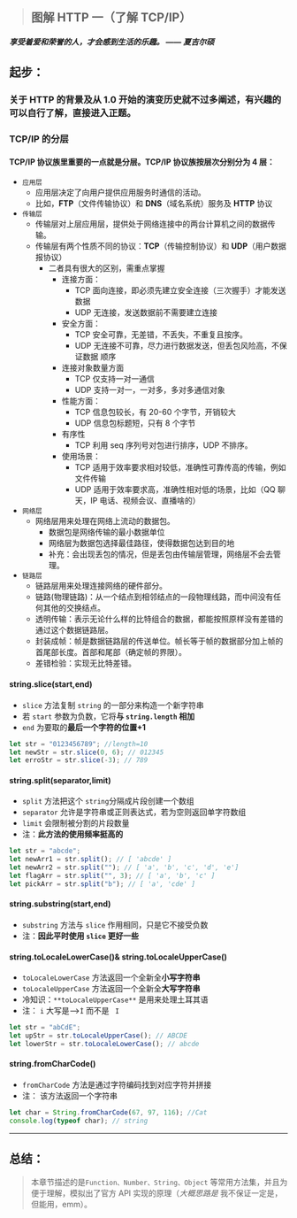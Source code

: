 > ## 图解 HTTP 一（了解 TCP/IP）

##### 享受着爱和荣誉的人，才会感到生活的乐趣。 —— 夏吉尔硕

## 起步：

### 关于 HTTP 的背景及从 1.0 开始的演变历史就不过多阐述，有兴趣的可以自行了解，直接进入正题。

### **TCP/IP 的分层**

#### TCP/IP 协议族里重要的一点就是分层。TCP/IP 协议族按层次分别分为 4 层：

- `应用层`
  - 应用层决定了向用户提供应用服务时通信的活动。
  - 比如，**FTP**（文件传输协议）和 **DNS**（域名系统）服务及 **HTTP** 协议
- `传输层`
  - 传输层对上层应用层，提供处于网络连接中的两台计算机之间的数据传输。
  - 传输层有两个性质不同的协议：**TCP**（传输控制协议）和 **UDP**（用户数据报协议）
    - 二者具有很大的区别，需重点掌握
      - 连接方面：
        - TCP 面向连接，即必须先建立安全连接（三次握手）才能发送数据
        - UDP 无连接，发送数据前不需要建立连接
      - 安全方面：
        - TCP 安全可靠，无差错，不丢失，不重复且按序。
        - UDP 无连接不可靠，尽力进行数据发送，但丢包风险高，不保证数据 顺序
      - 连接对象数量方面
        - TCP 仅支持一对一通信
        - UDP 支持一对一，一对多，多对多通信对象
      - 性能方面：
        - TCP 信息包较长，有 20-60 个字节，开销较大
        - UDP 信息包标题短，只有 8 个字节
      - 有序性
        - TCP 利用 seq 序列号对包进行排序，UDP 不排序。
      - 使用场景：
        - TCP 适用于效率要求相对较低，准确性可靠传高的传输，例如文件传输
        - UDP 适用于效率要求高，准确性相对低的场景，比如（QQ 聊天，IP 电话、视频会议、直播啥的）
- `网络层`
  - 网络层用来处理在网络上流动的数据包。
    - 数据包是网络传输的最小数据单位
    - 网络层为数据包选择最佳路径，使得数据包达到目的地
    - 补充：会出现丢包的情况，但是丢包由传输层管理，网络层不会去管理。
- `链路层`
  - 链路层用来处理连接网络的硬件部分。
  - 链路(物理链路)：从一个结点到相邻结点的一段物理线路，而中间没有任何其他的交换结点。
  - 透明传输：表示无论什么样的比特组合的数据，都能按照原样没有差错的通过这个数据链路层。
  - 封装成帧：帧是数据链路层的传送单位。帧长等于帧的数据部分加上帧的首尾部长度。首部和尾部（确定帧的界限）。
  - 差错检验：实现无比特差错。

#### string.slice(start,end)

- `slice` 方法复制 `string` 的一部分来构造一个新字符串
- 若 `start` 参数为负数，它将**与 `string.length` 相加**
- `end` 为要取的**最后一个字符的位置+1**

```javascript
let str = "0123456789"; //length=10
let newStr = str.slice(0, 6); // 012345
let erroStr = str.slice(-3); // 789
```

#### string.split(separator,limit)

- `split` 方法把这个 `string`分隔成片段创建一个数组
- `separator` 允许是字符串或正则表达式，若为空则返回单字符数组
- `limit` 会限制被分割的片段数量
- 注：**此方法的使用频率挺高的**

```javascript
let str = "abcde";
let newArr1 = str.split(); // [ 'abcde' ]
let newArr2 = str.split(""); // [ 'a', 'b', 'c', 'd', 'e']
let flagArr = str.split("", 3); // [ 'a', 'b', 'c' ]
let pickArr = str.split("b"); // [ 'a', 'cde' ]
```

#### string.substring(start,end)

- `substring` 方法与 `slice` 作用相同，只是它不接受负数
- 注：**因此平时使用 `slice` 更好一些**

#### string.toLocaleLowerCase()& string.toLocaleUpperCase()

- `toLocaleLowerCase` 方法返回一个全新全**小写字符串**
- `toLocaleUpperCase` 方法返回一个全新全**大写字符串**
- 冷知识：`**toLocaleUpperCase**` 是用来处理土耳其语
- 注： `i` 大写是-->`İ` 而不是 ` I`

```javascript
let str = "abCdE";
let upStr = str.toLocaleUpperCase(); // ABCDE
let lowerStr = str.toLocaleLowerCase(); // abcde
```

#### string.fromCharCode()

- `fromCharCode` 方法是通过字符编码找到对应字符并拼接
- 注： 该方法返回一个字符串

```javascript
let char = String.fromCharCode(67, 97, 116); //Cat
console.log(typeof char); // string
```

---

## 总结：

> 本章节描述的是`Function、Number、String、Object` 等常用方法集，并且为便于理解，模拟出了官方 API 实现的原理（_大概思路是_ 我不保证一定是，但能用，emm）。
